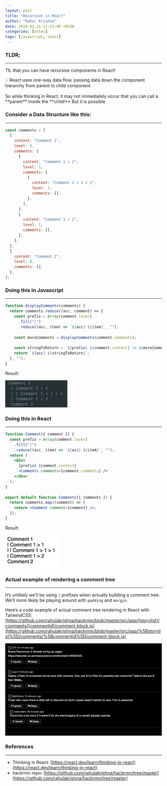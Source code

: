 ```yaml
---
layout: post
title: "Recursion in React"
author: "Rahul Krishna"
date: 2024-02-21 11:15:00 +0530
categories: [notes]
tags: [javascript, react]
---
```


### TLDR;

---

TIL that you can have recursive components in React!

<aside>
💡 React uses one-way data flow, passing data down the component hierarchy from parent to child component
</aside>
<br/>
So while thinking in React, it may not immediately occur that you can call a **parent** inside the **child!** But it is possible

### Consider a Data Structure like this:

---

```jsx
const comments = [
  {
    content: "Comment 1",
    level: 0,
    comments: [
      {
        content: "Comment 1 > 1",
        level: 1,
        comments: [
          {
            content: "Comment 1 > 1 > 1",
            level: 2,
            comments: [],
          },
        ],
      },
      {
        content: "Comment 1 > 2",
        level: 1,
        comments: [],
      },
    ],
  },
  {
    content: "Comment 2",
    level: 0,
    comments: [],
  },
];
```

### Doing this in Javascript

---

```jsx
function displayComments(comments) {
  return comments.reduce((acc, comment) => {
    const prefix = Array(comment.level)
      .fill("|")
      .reduce((acc, item) => `${acc} ${item}`, "");

    const moreComments = displayComments(comment.comments);

    const stringToReturn = `${prefix} ${comment.content} \n ${moreComments}`;
    return `${acc} ${stringToReturn}`;
  }, "");
}
```

Result:

![Javascript Result](/images/recursion-in-react/javascript-result.png)

### Doing this in React

---

```jsx
function Comment({ comment }) {
  const prefix = Array(comment.level)
    .fill("|")
    .reduce((acc, item) => `${acc} ${item}`, "");
  return (
    <div>
      {prefix} {comment.content}
      <Comments comments={comment.comments} />
    </div>
  );
}

export default function Comments({ comments }) {
  return comments.map((comment) => {
    return <Comment comment={comment} />;
  });
}
```

Result:

![React Result](/images/recursion-in-react/react-result.png)

### Actual example of rendering a comment tree

---

It’s unlikely we’ll be using `|` prefixes when actually building a comment tree. We’ll more likely be playing around with `padding` and `margin`.

Here’s a code example of actual comment tree rendering in React with TailwindCSS: [https://github.com/rahulakrishna/hackrmn/blob/master/src/app/[storylist]/comments/[commentid]/comment-block.js](https://github.com/rahulakrishna/hackrmn/blob/master/src/app/%5Bstorylist%5D/comments/%5Bcommentid%5D/comment-block.js)

![Untitled](/images/recursion-in-react/real-life-example.png)

### References

---

- Thinking in React: [https://react.dev/learn/thinking-in-react](https://react.dev/learn/thinking-in-react)
- hackrmn repo: [https://github.com/rahulakrishna/hackrmn/tree/master](https://github.com/rahulakrishna/hackrmn/tree/master)
